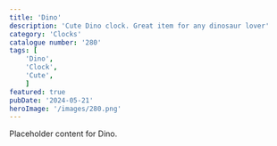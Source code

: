 ```yaml
---
title: 'Dino'
description: 'Cute Dino clock. Great item for any dinosaur lover'
category: 'Clocks'
catalogue number: '280'
tags: [
    'Dino', 
    'Clock',
    'Cute', 
    ]
featured: true
pubDate: '2024-05-21'
heroImage: '/images/280.png'
---
```


Placeholder content for Dino.